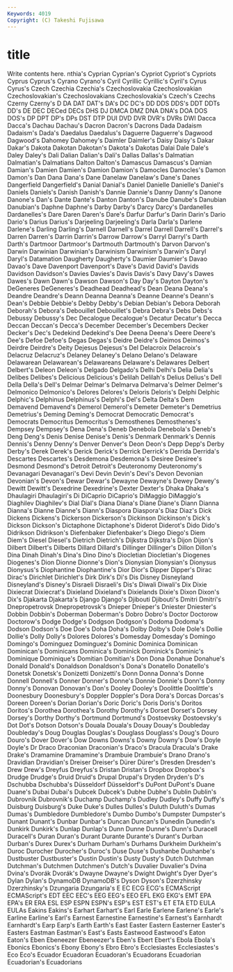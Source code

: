 ```yaml
---
Keywords: 4019 
Copyright: (C) Takeshi Fujisawa
---
```


# title

Write contents here.
nthia's Cyprian Cyprian's Cypriot
Cypriot's Cypriots Cyprus Cyprus's Cyrano Cyrano's Cyril Cyrillic Cyrillic's Cyril's
Cyrus Cyrus's Czech Czechia Czechia's Czechoslovakia Czechoslovakian Czechoslovakian's Czechoslovakians Czechoslovakia's
Czech's Czechs Czerny Czerny's D DA DAT DAT's DA's DC
DC's DD DDS DDS's DDT DDTs DD's DE DEC DECed
DECs DHS DJ DMCA DMZ DNA DNA's DOA DOS DOS's
DP DPT DP's DPs DST DTP DUI DVD DVR DVR's
DVRs DWI Dacca Dacca's Dachau Dachau's Dacron Dacron's Dacrons Dada
Dadaism Dadaism's Dada's Daedalus Daedalus's Daguerre Daguerre's Dagwood Dagwood's Dahomey
Dahomey's Daimler Daimler's Daisy Daisy's Dakar Dakar's Dakota Dakotan Dakotan's
Dakota's Dakotas Dalai Dale Dale's Daley Daley's Dali Dalian Dalian's
Dali's Dallas Dallas's Dalmatian Dalmatian's Dalmatians Dalton Dalton's Damascus Damascus's
Damian Damian's Damien Damien's Damion Damion's Damocles Damocles's Damon Damon's
Dan Dana Dana's Dane Danelaw Danelaw's Dane's Danes Dangerfield Dangerfield's
Danial Danial's Daniel Danielle Danielle's Daniel's Daniels Daniels's Danish Danish's
Dannie Dannie's Danny Danny's Danone Danone's Dan's Dante Dante's Danton
Danton's Danube Danube's Danubian Danubian's Daphne Daphne's Darby Darby's Darcy
Darcy's Dardanelles Dardanelles's Dare Daren Daren's Dare's Darfur Darfur's Darin
Darin's Dario Dario's Darius Darius's Darjeeling Darjeeling's Darla Darla's Darlene
Darlene's Darling Darling's Darnell Darnell's Darrel Darrell Darrell's Darrel's Darren
Darren's Darrin Darrin's Darrow Darrow's Darryl Darryl's Darth Darth's Dartmoor
Dartmoor's Dartmouth Dartmouth's Darvon Darvon's Darwin Darwinian Darwinian's Darwinism Darwinism's
Darwin's Daryl Daryl's Datamation Daugherty Daugherty's Daumier Daumier's Davao Davao's
Dave Davenport Davenport's Dave's David David's Davids Davidson Davidson's Davies
Davies's Davis Davis's Davy Davy's Dawes Dawes's Dawn Dawn's Dawson
Dawson's Day Day's Dayton Dayton's DeGeneres DeGeneres's Deadhead Deadhead's Dean
Deana Deana's Deandre Deandre's Deann Deanna Deanna's Deanne Deanne's Deann's
Dean's Debbie Debbie's Debby Debby's Debian Debian's Debora Deborah Deborah's
Debora's Debouillet Debouillet's Debra Debra's Debs Debs's Debussy Debussy's Dec
Decalogue Decalogue's Decatur Decatur's Decca Deccan Deccan's Decca's December December's
Decembers Decker Decker's Dec's Dedekind Dedekind's Dee Deena Deena's Deere
Deere's Dee's Defoe Defoe's Degas Degas's Deidre Deidre's Deimos Deimos's
Deirdre Deirdre's Deity Dejesus Dejesus's Del Delacroix Delacroix's Delacruz Delacruz's
Delaney Delaney's Delano Delano's Delaware Delawarean Delawarean's Delawareans Delaware's Delawares
Delbert Delbert's Deleon Deleon's Delgado Delgado's Delhi Delhi's Delia Delia's
Delibes Delibes's Delicious Delicious's Delilah Delilah's Delius Delius's Dell Della
Della's Dell's Delmar Delmar's Delmarva Delmarva's Delmer Delmer's Delmonico Delmonico's
Delores Delores's Deloris Deloris's Delphi Delphic Delphic's Delphinus Delphinus's Delphi's
Del's Delta Delta's Dem Demavend Demavend's Demerol Demerol's Demeter Demeter's
Demetrius Demetrius's Deming Deming's Democrat Democratic Democrat's Democrats Democritus Democritus's
Demosthenes Demosthenes's Dempsey Dempsey's Dena Dena's Deneb Denebola Denebola's Deneb's
Deng Deng's Denis Denise Denise's Denis's Denmark Denmark's Dennis Dennis's
Denny Denny's Denver Denver's Deon Deon's Depp Depp's Derby Derby's
Derek Derek's Derick Derick's Derrick Derrick's Derrida Derrida's Descartes Descartes's
Desdemona Desdemona's Desiree Desiree's Desmond Desmond's Detroit Detroit's Deuteronomy Deuteronomy's
Devanagari Devanagari's Devi Devin Devin's Devi's Devon Devonian Devonian's Devon's
Dewar Dewar's Dewayne Dewayne's Dewey Dewey's Dewitt Dewitt's Dexedrine Dexedrine's
Dexter Dexter's Dhaka Dhaka's Dhaulagiri Dhaulagiri's Di DiCaprio DiCaprio's DiMaggio
DiMaggio's Diaghilev Diaghilev's Dial Dial's Diana Diana's Diane Diane's Diann
Dianna Dianna's Dianne Dianne's Diann's Diaspora Diaspora's Diaz Diaz's Dick
Dickens Dickens's Dickerson Dickerson's Dickinson Dickinson's Dick's Dickson Dickson's Dictaphone
Dictaphone's Diderot Diderot's Dido Dido's Didrikson Didrikson's Diefenbaker Diefenbaker's Diego
Diego's Diem Diem's Diesel Diesel's Dietrich Dietrich's Dijkstra Dijkstra's Dijon
Dijon's Dilbert Dilbert's Dilberts Dillard Dillard's Dillinger Dillinger's Dillon Dillon's
Dina Dinah Dinah's Dina's Dino Dino's Diocletian Diocletian's Diogenes Diogenes's
Dion Dionne Dionne's Dion's Dionysian Dionysian's Dionysus Dionysus's Diophantine Diophantine's
Dior Dior's Dipper Dipper's Dirac Dirac's Dirichlet Dirichlet's Dirk Dirk's
Di's Dis Disney Disneyland Disneyland's Disney's Disraeli Disraeli's Dis's Diwali
Diwali's Dix Dixie Dixiecrat Dixiecrat's Dixieland Dixieland's Dixielands Dixie's Dixon
Dixon's Dix's Djakarta Djakarta's Django Django's Djibouti Djibouti's Dmitri Dmitri's
Dnepropetrovsk Dnepropetrovsk's Dnieper Dnieper's Dniester Dniester's Dobbin Dobbin's Doberman Doberman's
Dobro Dobro's Doctor Doctorow Doctorow's Dodge Dodge's Dodgson Dodgson's Dodoma
Dodoma's Dodson Dodson's Doe Doe's Doha Doha's Dolby Dolby's Dole
Dole's Dollie Dollie's Dolly Dolly's Dolores Dolores's Domesday Domesday's Domingo
Domingo's Dominguez Dominguez's Dominic Dominica Dominican Dominican's Dominicans Dominica's Dominick
Dominick's Dominic's Dominique Dominique's Domitian Domitian's Don Dona Donahue Donahue's
Donald Donald's Donaldson Donaldson's Dona's Donatello Donatello's Donetsk Donetsk's Donizetti
Donizetti's Donn Donna Donna's Donne Donnell Donnell's Donner Donner's Donne's
Donnie Donnie's Donn's Donny Donny's Donovan Donovan's Don's Dooley Dooley's
Doolittle Doolittle's Doonesbury Doonesbury's Doppler Doppler's Dora Dora's Dorcas Dorcas's
Doreen Doreen's Dorian Dorian's Doric Doric's Doris Doris's Doritos Doritos's
Dorothea Dorothea's Dorothy Dorothy's Dorset Dorset's Dorsey Dorsey's Dorthy Dorthy's
Dortmund Dortmund's Dostoevsky Dostoevsky's Dot Dot's Dotson Dotson's Douala Douala's
Douay Douay's Doubleday Doubleday's Doug Douglas Douglas's Douglass Douglass's Doug's
Douro Douro's Dover Dover's Dow Downs Downs's Downy Downy's Dow's
Doyle Doyle's Dr Draco Draconian Draconian's Draco's Dracula Dracula's Drake
Drake's Dramamine Dramamine's Drambuie Drambuie's Drano Drano's Dravidian Dravidian's Dreiser
Dreiser's Dürer Dürer's Dresden Dresden's Drew Drew's Dreyfus Dreyfus's Dristan
Dristan's Dropbox Dropbox's Drudge Drudge's Druid Druid's Drupal Drupal's Dryden
Dryden's D's Dschubba Dschubba's Düsseldorf Düsseldorf's DuPont DuPont's Duane Duane's
Dubai Dubai's Dubcek Dubcek's Dubhe Dubhe's Dublin Dublin's Dubrovnik Dubrovnik's
Duchamp Duchamp's Dudley Dudley's Duffy Duffy's Duisburg Duisburg's Duke Duke's
Dulles Dulles's Duluth Duluth's Dumas Dumas's Dumbledore Dumbledore's Dumbo Dumbo's
Dumpster Dumpster's Dunant Dunant's Dunbar Dunbar's Duncan Duncan's Dunedin Dunedin's
Dunkirk Dunkirk's Dunlap Dunlap's Dunn Dunne Dunne's Dunn's Duracell Duracell's
Duran Duran's Durant Durante Durante's Durant's Durban Durban's Durex Durex's
Durham Durham's Durhams Durkheim Durkheim's Duroc Durocher Durocher's Duroc's Duse
Duse's Dushanbe Dushanbe's Dustbuster Dustbuster's Dustin Dustin's Dusty Dusty's Dutch
Dutchman Dutchman's Dutchmen Dutchmen's Dutch's Duvalier Duvalier's Dvina Dvina's Dvorák
Dvorák's Dwayne Dwayne's Dwight Dwight's Dyer Dyer's Dylan Dylan's DynamoDB
DynamoDB's Dyson Dyson's Dzerzhinsky Dzerzhinsky's Dzungaria Dzungaria's E EC ECG
ECG's ECMAScript ECMAScript's EDT EEC EEC's EEG EEG's EEO EFL
EKG EKG's EMT EPA EPA's ER ERA ESL ESP ESPN
ESPN's ESP's EST EST's ET ETA ETD EULA EULAs Eakins
Eakins's Earhart Earhart's Earl Earle Earlene Earlene's Earle's Earline Earline's
Earl's Earnest Earnestine Earnestine's Earnest's Earnhardt Earnhardt's Earp Earp's Earth
Earth's East Easter Eastern Easterner Easter's Easters Eastman Eastman's East's
Easts Eastwood Eastwood's Eaton Eaton's Eben Ebeneezer Ebeneezer's Eben's Ebert
Ebert's Ebola Ebola's Ebonics Ebonics's Ebony Ebony's Ebro Ebro's Ecclesiastes
Ecclesiastes's Eco Eco's Ecuador Ecuadoran Ecuadoran's Ecuadorans Ecuadorian Ecuadorian's Ecuadorians

